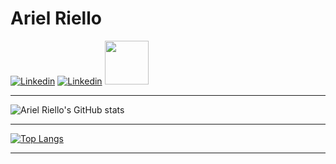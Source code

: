 # Ariel Riello

[![Linkedin](https://img.shields.io/badge/Gmail-D14836?style=for-the-badge&logo=gmail&logoColor=white)](riello.programmer@gmail.com)
[![Linkedin](https://img.shields.io/badge/LinkedIn-0077B5?style=for-the-badge&logo=linkedin&logoColor=white)](https://www.linkedin.com/in/ariel-gustavo-frutuoso-riello-962217266/)
[<img src="https://hermes.digitalinnovation.one/assets/diome/logo-full.svg" width="70">](https://web.dio.me/users/riello_programmer)

---

![Ariel Riello's GitHub stats](https://github-readme-stats.vercel.app/api?username=ArielRiello&show_icons=true&theme=tokyonight)

---

[![Top Langs](https://github-readme-stats.vercel.app/api/top-langs/?username=ArielRiello&langs_count=8)](https://github.com/ArielRiello/github-readme-stats)

---
